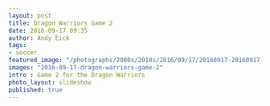 ```yaml
---
layout: post
title: Dragon Warriors Game 2
date: 2016-09-17 09:35
author: Andy Eick
tags:
- soccer
featured_image: "/photographs/2000s/2010s/2016/09/17/20160917-20160917-dragon-warriors-game-2-1288-Edit.jpg"
images: "2016-09-17-dragon-warriors-game-2"
intro : Game 2 for the Dragon Warriors
photo_layout: slideshow
published: true
---
```

